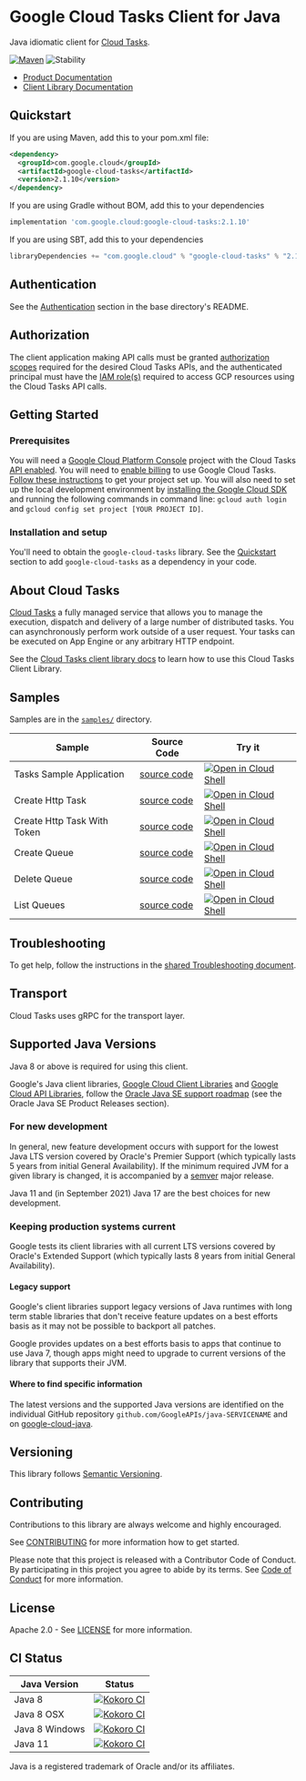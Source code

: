 # Google Cloud Tasks Client for Java

Java idiomatic client for [Cloud Tasks][product-docs].

[![Maven][maven-version-image]][maven-version-link]
![Stability][stability-image]

- [Product Documentation][product-docs]
- [Client Library Documentation][javadocs]


## Quickstart


If you are using Maven, add this to your pom.xml file:


```xml
<dependency>
  <groupId>com.google.cloud</groupId>
  <artifactId>google-cloud-tasks</artifactId>
  <version>2.1.10</version>
</dependency>
```

If you are using Gradle without BOM, add this to your dependencies

```Groovy
implementation 'com.google.cloud:google-cloud-tasks:2.1.10'
```

If you are using SBT, add this to your dependencies

```Scala
libraryDependencies += "com.google.cloud" % "google-cloud-tasks" % "2.1.10"
```

## Authentication

See the [Authentication][authentication] section in the base directory's README.

## Authorization

The client application making API calls must be granted [authorization scopes][auth-scopes] required for the desired Cloud Tasks APIs, and the authenticated principal must have the [IAM role(s)][predefined-iam-roles] required to access GCP resources using the Cloud Tasks API calls.

## Getting Started

### Prerequisites

You will need a [Google Cloud Platform Console][developer-console] project with the Cloud Tasks [API enabled][enable-api].
You will need to [enable billing][enable-billing] to use Google Cloud Tasks.
[Follow these instructions][create-project] to get your project set up. You will also need to set up the local development environment by
[installing the Google Cloud SDK][cloud-sdk] and running the following commands in command line:
`gcloud auth login` and `gcloud config set project [YOUR PROJECT ID]`.

### Installation and setup

You'll need to obtain the `google-cloud-tasks` library.  See the [Quickstart](#quickstart) section
to add `google-cloud-tasks` as a dependency in your code.

## About Cloud Tasks


[Cloud Tasks][product-docs] a fully managed service that allows you to manage the execution, dispatch and delivery of a large number of distributed tasks. You can asynchronously perform work outside of a user request. Your tasks can be executed on App Engine or any arbitrary HTTP endpoint.

See the [Cloud Tasks client library docs][javadocs] to learn how to
use this Cloud Tasks Client Library.





## Samples

Samples are in the [`samples/`](https://github.com/googleapis/java-tasks/tree/main/samples) directory.

| Sample                      | Source Code                       | Try it |
| --------------------------- | --------------------------------- | ------ |
| Tasks Sample Application | [source code](https://github.com/googleapis/java-tasks/blob/main/samples/native-image-sample/src/main/java/com/example/tasks/TasksSampleApplication.java) | [![Open in Cloud Shell][shell_img]](https://console.cloud.google.com/cloudshell/open?git_repo=https://github.com/googleapis/java-tasks&page=editor&open_in_editor=samples/native-image-sample/src/main/java/com/example/tasks/TasksSampleApplication.java) |
| Create Http Task | [source code](https://github.com/googleapis/java-tasks/blob/main/samples/snippets/src/main/java/com/example/task/CreateHttpTask.java) | [![Open in Cloud Shell][shell_img]](https://console.cloud.google.com/cloudshell/open?git_repo=https://github.com/googleapis/java-tasks&page=editor&open_in_editor=samples/snippets/src/main/java/com/example/task/CreateHttpTask.java) |
| Create Http Task With Token | [source code](https://github.com/googleapis/java-tasks/blob/main/samples/snippets/src/main/java/com/example/task/CreateHttpTaskWithToken.java) | [![Open in Cloud Shell][shell_img]](https://console.cloud.google.com/cloudshell/open?git_repo=https://github.com/googleapis/java-tasks&page=editor&open_in_editor=samples/snippets/src/main/java/com/example/task/CreateHttpTaskWithToken.java) |
| Create Queue | [source code](https://github.com/googleapis/java-tasks/blob/main/samples/snippets/src/main/java/com/example/task/CreateQueue.java) | [![Open in Cloud Shell][shell_img]](https://console.cloud.google.com/cloudshell/open?git_repo=https://github.com/googleapis/java-tasks&page=editor&open_in_editor=samples/snippets/src/main/java/com/example/task/CreateQueue.java) |
| Delete Queue | [source code](https://github.com/googleapis/java-tasks/blob/main/samples/snippets/src/main/java/com/example/task/DeleteQueue.java) | [![Open in Cloud Shell][shell_img]](https://console.cloud.google.com/cloudshell/open?git_repo=https://github.com/googleapis/java-tasks&page=editor&open_in_editor=samples/snippets/src/main/java/com/example/task/DeleteQueue.java) |
| List Queues | [source code](https://github.com/googleapis/java-tasks/blob/main/samples/snippets/src/main/java/com/example/task/ListQueues.java) | [![Open in Cloud Shell][shell_img]](https://console.cloud.google.com/cloudshell/open?git_repo=https://github.com/googleapis/java-tasks&page=editor&open_in_editor=samples/snippets/src/main/java/com/example/task/ListQueues.java) |



## Troubleshooting

To get help, follow the instructions in the [shared Troubleshooting document][troubleshooting].

## Transport

Cloud Tasks uses gRPC for the transport layer.

## Supported Java Versions

Java 8 or above is required for using this client.

Google's Java client libraries,
[Google Cloud Client Libraries][cloudlibs]
and
[Google Cloud API Libraries][apilibs],
follow the
[Oracle Java SE support roadmap][oracle]
(see the Oracle Java SE Product Releases section).

### For new development

In general, new feature development occurs with support for the lowest Java
LTS version covered by  Oracle's Premier Support (which typically lasts 5 years
from initial General Availability). If the minimum required JVM for a given
library is changed, it is accompanied by a [semver][semver] major release.

Java 11 and (in September 2021) Java 17 are the best choices for new
development.

### Keeping production systems current

Google tests its client libraries with all current LTS versions covered by
Oracle's Extended Support (which typically lasts 8 years from initial
General Availability).

#### Legacy support

Google's client libraries support legacy versions of Java runtimes with long
term stable libraries that don't receive feature updates on a best efforts basis
as it may not be possible to backport all patches.

Google provides updates on a best efforts basis to apps that continue to use
Java 7, though apps might need to upgrade to current versions of the library
that supports their JVM.

#### Where to find specific information

The latest versions and the supported Java versions are identified on
the individual GitHub repository `github.com/GoogleAPIs/java-SERVICENAME`
and on [google-cloud-java][g-c-j].

## Versioning


This library follows [Semantic Versioning](http://semver.org/).



## Contributing


Contributions to this library are always welcome and highly encouraged.

See [CONTRIBUTING][contributing] for more information how to get started.

Please note that this project is released with a Contributor Code of Conduct. By participating in
this project you agree to abide by its terms. See [Code of Conduct][code-of-conduct] for more
information.


## License

Apache 2.0 - See [LICENSE][license] for more information.

## CI Status

Java Version | Status
------------ | ------
Java 8 | [![Kokoro CI][kokoro-badge-image-2]][kokoro-badge-link-2]
Java 8 OSX | [![Kokoro CI][kokoro-badge-image-3]][kokoro-badge-link-3]
Java 8 Windows | [![Kokoro CI][kokoro-badge-image-4]][kokoro-badge-link-4]
Java 11 | [![Kokoro CI][kokoro-badge-image-5]][kokoro-badge-link-5]

Java is a registered trademark of Oracle and/or its affiliates.

[product-docs]: https://cloud.google.com/tasks/docs/
[javadocs]: https://cloud.google.com/java/docs/reference/google-cloud-tasks/latest/history
[kokoro-badge-image-1]: http://storage.googleapis.com/cloud-devrel-public/java/badges/java-tasks/java7.svg
[kokoro-badge-link-1]: http://storage.googleapis.com/cloud-devrel-public/java/badges/java-tasks/java7.html
[kokoro-badge-image-2]: http://storage.googleapis.com/cloud-devrel-public/java/badges/java-tasks/java8.svg
[kokoro-badge-link-2]: http://storage.googleapis.com/cloud-devrel-public/java/badges/java-tasks/java8.html
[kokoro-badge-image-3]: http://storage.googleapis.com/cloud-devrel-public/java/badges/java-tasks/java8-osx.svg
[kokoro-badge-link-3]: http://storage.googleapis.com/cloud-devrel-public/java/badges/java-tasks/java8-osx.html
[kokoro-badge-image-4]: http://storage.googleapis.com/cloud-devrel-public/java/badges/java-tasks/java8-win.svg
[kokoro-badge-link-4]: http://storage.googleapis.com/cloud-devrel-public/java/badges/java-tasks/java8-win.html
[kokoro-badge-image-5]: http://storage.googleapis.com/cloud-devrel-public/java/badges/java-tasks/java11.svg
[kokoro-badge-link-5]: http://storage.googleapis.com/cloud-devrel-public/java/badges/java-tasks/java11.html
[stability-image]: https://img.shields.io/badge/stability-stable-green
[maven-version-image]: https://img.shields.io/maven-central/v/com.google.cloud/google-cloud-tasks.svg
[maven-version-link]: https://search.maven.org/search?q=g:com.google.cloud%20AND%20a:google-cloud-tasks&core=gav
[authentication]: https://github.com/googleapis/google-cloud-java#authentication
[auth-scopes]: https://developers.google.com/identity/protocols/oauth2/scopes
[predefined-iam-roles]: https://cloud.google.com/iam/docs/understanding-roles#predefined_roles
[iam-policy]: https://cloud.google.com/iam/docs/overview#cloud-iam-policy
[developer-console]: https://console.developers.google.com/
[create-project]: https://cloud.google.com/resource-manager/docs/creating-managing-projects
[cloud-sdk]: https://cloud.google.com/sdk/
[troubleshooting]: https://github.com/googleapis/google-cloud-common/blob/main/troubleshooting/readme.md#troubleshooting
[contributing]: https://github.com/googleapis/java-tasks/blob/main/CONTRIBUTING.md
[code-of-conduct]: https://github.com/googleapis/java-tasks/blob/main/CODE_OF_CONDUCT.md#contributor-code-of-conduct
[license]: https://github.com/googleapis/java-tasks/blob/main/LICENSE
[enable-billing]: https://cloud.google.com/apis/docs/getting-started#enabling_billing
[enable-api]: https://console.cloud.google.com/flows/enableapi?apiid=cloudtasks.googleapis.com
[libraries-bom]: https://github.com/GoogleCloudPlatform/cloud-opensource-java/wiki/The-Google-Cloud-Platform-Libraries-BOM
[shell_img]: https://gstatic.com/cloudssh/images/open-btn.png

[semver]: https://semver.org/
[cloudlibs]: https://cloud.google.com/apis/docs/client-libraries-explained
[apilibs]: https://cloud.google.com/apis/docs/client-libraries-explained#google_api_client_libraries
[oracle]: https://www.oracle.com/java/technologies/java-se-support-roadmap.html
[g-c-j]: http://github.com/googleapis/google-cloud-java
